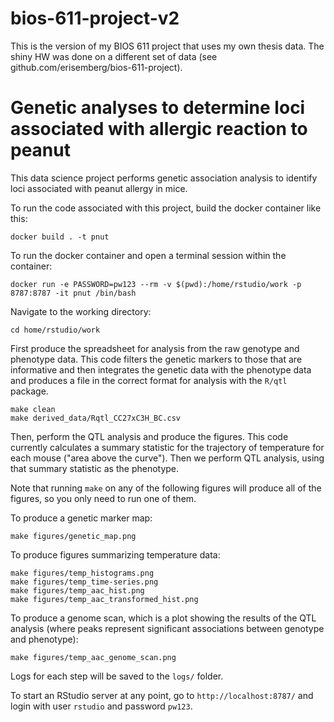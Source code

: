 # bios-611-project-v2
This is the version of my BIOS 611 project that uses my own thesis data. The shiny HW was done on a different set of data (see github.com/erisemberg/bios-611-project). 

Genetic analyses to determine loci associated with allergic reaction to peanut
==============================================================================

This data science project performs genetic association analysis to identify loci associated with peanut allergy in mice. 

To run the code associated with this project, build the docker container like this: 

```
docker build . -t pnut 
```

To run the docker container and open a terminal session within the container:

```
docker run -e PASSWORD=pw123 --rm -v $(pwd):/home/rstudio/work -p 8787:8787 -it pnut /bin/bash
```

Navigate to the working directory:

```
cd home/rstudio/work
```

First produce the spreadsheet for analysis from the raw genotype and phenotype data. This code filters the genetic markers to those that are informative and then integrates the genetic data with the phenotype data and produces a file in the correct format for analysis with the `R/qtl` package. 

```
make clean 
make derived_data/Rqtl_CC27xC3H_BC.csv
```

Then, perform the QTL analysis and produce the figures. This code currently calculates a summary statistic for the trajectory of temperature for each mouse ("area above the curve"). Then we perform QTL analysis, using that summary statistic as the phenotype. 

Note that running `make` on any of the following figures will produce all of the figures, so you only need to run one of them. 

To produce a genetic marker map:
```
make figures/genetic_map.png
```

To produce figures summarizing temperature data:
```
make figures/temp_histograms.png
make figures/temp_time-series.png
make figures/temp_aac_hist.png
make figures/temp_aac_transformed_hist.png
```

To produce a genome scan, which is a plot showing the results of the QTL analysis (where peaks represent significant associations between genotype and phenotype):
```
make figures/temp_aac_genome_scan.png
``` 

Logs for each step will be saved to the `logs/` folder. 

To start an RStudio server at any point, go to `http://localhost:8787/` and login with user `rstudio` and password `pw123`. 